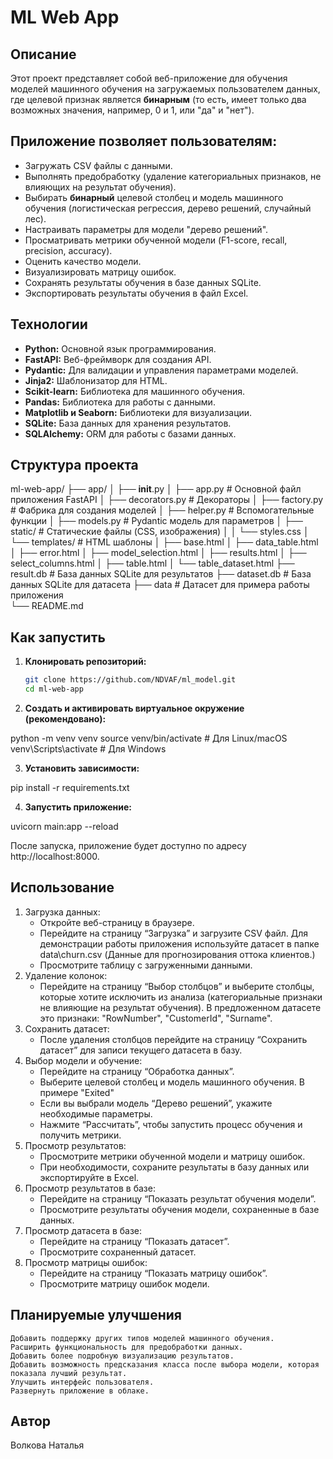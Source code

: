 # ML Web App

## Описание

Этот проект представляет собой веб-приложение для обучения моделей машинного обучения на загружаемых пользователем данных, 
где целевой признак является **бинарным** (то есть, имеет только два возможных значения, например, 0 и 1, или "да" и "нет"). 

## Приложение позволяет пользователям:

- Загружать CSV файлы с данными.
- Выполнять предобработку (удаление категориальных признаков, не влияющих на результат обучения).
- Выбирать **бинарный** целевой столбец и модель машинного обучения (логистическая регрессия, дерево решений, случайный лес).
- Настраивать параметры для модели "дерево решений".
- Просматривать метрики обученной модели (F1-score, recall, precision, accuracy).
- Оценить качество модели.
- Визуализировать матрицу ошибок.
- Сохранять результаты обучения в базе данных SQLite.
- Экспортировать результаты обучения в файл Excel.

## Технологии

- **Python:** Основной язык программирования.
- **FastAPI:** Веб-фреймворк для создания API.
- **Pydantic:** Для валидации и управления параметрами моделей.
- **Jinja2:** Шаблонизатор для HTML.
- **Scikit-learn:** Библиотека для машинного обучения.
- **Pandas:** Библиотека для работы с данными.
- **Matplotlib и Seaborn:** Библиотеки для визуализации.
- **SQLite:** База данных для хранения результатов.
- **SQLAlchemy:** ORM для работы с базами данных.

## Структура проекта

ml-web-app/
├── app/
│   ├── __init__.py
│   ├── app.py           # Основной файл приложения FastAPI
│   ├── decorators.py    # Декораторы
│   ├── factory.py       # Фабрика для создания моделей
│   ├── helper.py        # Вспомогательные функции
│   ├── models.py        # Pydantic модель для параметров
│   ├── static/          # Статические файлы (CSS, изображения)
│   │   └── styles.css
│   └── templates/       # HTML шаблоны
│       ├── base.html
│       ├── data_table.html
│       ├── error.html
│       ├── model_selection.html
│       ├── results.html
│       ├── select_columns.html
│       ├── table.html
│       └── table_dataset.html
├── result.db            # База данных SQLite для результатов
├── dataset.db           # База данных SQLite для датасета
├── data                 # Датасет для примера работы приложения  
└── README.md


## Как запустить

1. **Клонировать репозиторий:**

   ```bash
   git clone https://github.com/NDVAF/ml_model.git
   cd ml-web-app

2. **Создать и активировать виртуальное окружение (рекомендовано):**

python -m venv venv
source venv/bin/activate  # Для Linux/macOS
venv\Scripts\activate  # Для Windows

3. **Установить зависимости:**

pip install -r requirements.txt

4. **Запустить приложение:**

uvicorn main:app --reload

После запуска, приложение будет доступно по адресу http://localhost:8000.

## Использование

1. Загрузка данных:
    - Откройте веб-страницу в браузере.
    - Перейдите на страницу “Загрузка” и загрузите CSV файл. Для демонстрации работы приложения используйте датасет в папке data\churn.csv (Данные для прогнозирования оттока клиентов.)
    - Просмотрите таблицу с загруженными данными.
2. Удаление колонок:
    - Перейдите на страницу “Выбор столбцов” и выберите столбцы, которые хотите исключить из анализа (категориальные признаки не влияющие на результат обучения).
      В предложенном датасете это признаки: "RowNumber", "CustomerId", "Surname". 
3. Сохранить датасет:
    - После удаления столбцов перейдите на страницу “Сохранить датасет” для записи текущего датасета в базу.
4. Выбор модели и обучение:
    - Перейдите на страницу “Обработка данных”.
    - Выберите целевой столбец  и модель машинного обучения. В примере "Exited"
    - Если вы выбрали модель “Дерево решений”, укажите необходимые параметры.
    - Нажмите “Рассчитать”, чтобы запустить процесс обучения и получить метрики.
5. Просмотр результатов:
    - Просмотрите метрики обученной модели и матрицу ошибок.
    - При необходимости, сохраните результаты в базу данных или экспортируйте в Excel.
6. Просмотр результатов в базе:
    - Перейдите на страницу “Показать результат обучения модели”.
    - Просмотрите результаты обучения модели, сохраненные в базе данных.
7. Просмотр датасета в базе:
    - Перейдите на страницу “Показать датасет”.
    - Просмотрите сохраненный датасет.
8. Просмотр матрицы ошибок:
    - Перейдите на страницу “Показать матрицу ошибок”.
    - Просмотрите матрицу ошибок модели.

## Планируемые улучшения

    Добавить поддержку других типов моделей машинного обучения.
    Расширить функциональность для предобработки данных.
    Добавить более подробную визуализацию результатов.
    Добавить возможность предсказания класса после выбора модели, которая показала лучший результат.
    Улучшить интерфейс пользователя.
    Развернуть приложение в облаке.

## Автор
Волкова Наталья
